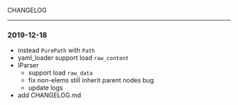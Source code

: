 CHANGELOG

---

### 2019-12-18

- instead `PurePath` with `Path`
- yaml_loader support load `raw_content`
- IParser 
    + support load `raw_data` 
    + fix non-elems still inherit parent nodes bug
    + update logs
- add CHANGELOG.md
